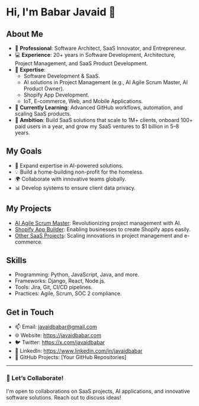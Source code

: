 # Hi, I'm Babar Javaid 👋

## About Me
- 🏢 **Professional**: Software Architect, SaaS Innovator, and Entrepreneur.
- 💻 **Experience**: 20+ years in Software Development, Architecture, Project Management, and SaaS Product Development.
- 🌟 **Expertise**: 
  - Software Development & SaaS.
  - AI solutions in Project Management (e.g., AI Agile Scrum Master, AI Product Owner).
  - Shopify App Development.
  - IoT, E-commerce, Web, and Mobile Applications.
- 🌱 **Currently Learning**: Advanced GitHub workflows, automation, and scaling SaaS products.
- 🚀 **Ambition**: Build SaaS solutions that scale to 1M+ clients, onboard 100+ paid users in a year, and grow my SaaS ventures to $1 billion in 5–8 years.

## My Goals
- 🎯 Expand expertise in AI-powered solutions.
- 💡 Build a home-building non-profit for the homeless.
- 🌍 Collaborate with innovative teams globally.
- 📊 Develop systems to ensure client data privacy.

## My Projects
- [AI Agile Scrum Master](#): Revolutionizing project management with AI.
- [Shopify App Builder](#): Enabling businesses to create Shopify apps easily.
- [Other SaaS Projects](#): Scaling innovations in project management and e-commerce.

## Skills
- Programming: Python, JavaScript, Java, and more.
- Frameworks: Django, React, Node.js.
- Tools: Jira, Git, CI/CD pipelines.
- Practices: Agile, Scrum, SOC 2 compliance.

## Get in Touch
- 📫 Email: javaidbabar@gmail.com
- 🌐 Website: https://javaidbabar.com
- 🐦 Twitter: https://x.com/javaidbabar
- 💼 LinkedIn: https://www.linkedin.com/in/javaidbabar
- 🌟 GitHub Projects: [Your GitHub Repositories]

---

### 💬 Let’s Collaborate!
I'm open to collaborations on SaaS projects, AI applications, and innovative software solutions. Reach out to discuss ideas!

